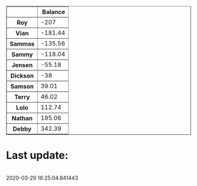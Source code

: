 <table border="1" class="dataframe">
  <thead>
    <tr style="text-align: right;">
      <th></th>
      <th>Balance</th>
    </tr>
  </thead>
  <tbody>
    <tr>
      <th>Roy</th>
      <td>-207</td>
    </tr>
    <tr>
      <th>Vian</th>
      <td>-181.44</td>
    </tr>
    <tr>
      <th>Sammas</th>
      <td>-135.56</td>
    </tr>
    <tr>
      <th>Sammy</th>
      <td>-118.04</td>
    </tr>
    <tr>
      <th>Jensen</th>
      <td>-55.18</td>
    </tr>
    <tr>
      <th>Dickson</th>
      <td>-38</td>
    </tr>
    <tr>
      <th>Samson</th>
      <td>39.01</td>
    </tr>
    <tr>
      <th>Terry</th>
      <td>46.02</td>
    </tr>
    <tr>
      <th>Lolo</th>
      <td>112.74</td>
    </tr>
    <tr>
      <th>Nathan</th>
      <td>195.06</td>
    </tr>
    <tr>
      <th>Debby</th>
      <td>342.39</td>
    </tr>
  </tbody>
</table><H1>Last update:</h1><br>2020-03-29 16:25:04.841443